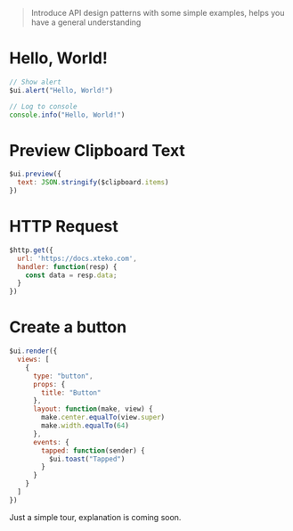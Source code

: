 > Introduce API design patterns with some simple examples, helps you have a general understanding

# Hello, World!

```js
// Show alert
$ui.alert("Hello, World!")
```

```js
// Log to console
console.info("Hello, World!")
```

# Preview Clipboard Text

```js
$ui.preview({
  text: JSON.stringify($clipboard.items)
})
```

# HTTP Request

```js
$http.get({
  url: 'https://docs.xteko.com',
  handler: function(resp) {
    const data = resp.data;
  }
})
```

# Create a button

```js
$ui.render({
  views: [
    {
      type: "button",
      props: {
        title: "Button"
      },
      layout: function(make, view) {
        make.center.equalTo(view.super)
        make.width.equalTo(64)
      },
      events: {
        tapped: function(sender) {
          $ui.toast("Tapped")
        }
      }
    }
  ]
})
```

Just a simple tour, explanation is coming soon.